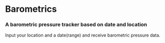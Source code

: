 # Barometrics

### A barometric pressure tracker based on date and location

Input your location and a date(range) and receive barometric pressure data.